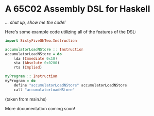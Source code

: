 # A 65C02 Assembly DSL for Haskell

_... shut up, show me the code!_

Here's some example code utilizing all of the features of the DSL:

```haskell
import SixtyFiveOhTwo.Instruction

accumulatorLoadNStore :: Instruction
accumulatorLoadNStore = do
    lda (Immediate 0x10)
    sta (Absolute 0x0200)
    rts (Implied)

myProgram :: Instruction
myProgram = do
    define "accumulatorLoadNStore" accumulatorLoadNStore
    call "accumulatorLoadNStore"
```
(taken from main.hs)

More documentation coming soon! 
